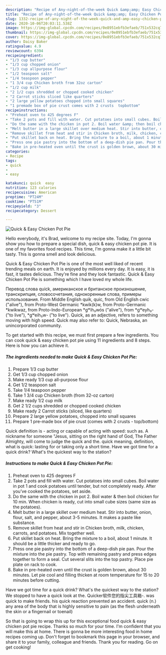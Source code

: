 ```yaml
---
description: "Recipe of Any-night-of-the-week Quick &amp;amp; Easy Chicken Pot Pie"
title: "Recipe of Any-night-of-the-week Quick &amp;amp; Easy Chicken Pot Pie"
slug: 1332-recipe-of-any-night-of-the-week-quick-and-amp-easy-chicken-pot-pie
date: 2020-10-06T20:03:11.538Z
image: https://img-global.cpcdn.com/recipes/0e8951ebfb3efaeb/751x532cq70/quick-easy-chicken-pot-pie-recipe-main-photo.jpg
thumbnail: https://img-global.cpcdn.com/recipes/0e8951ebfb3efaeb/751x532cq70/quick-easy-chicken-pot-pie-recipe-main-photo.jpg
cover: https://img-global.cpcdn.com/recipes/0e8951ebfb3efaeb/751x532cq70/quick-easy-chicken-pot-pie-recipe-main-photo.jpg
author: Daisy Baker
ratingvalue: 4.9
reviewcount: 6394
recipeingredient:
- "1/3 cup butter"
- "1/3 cup chopped onion"
- "1/3 cup allpurpose flour"
- "1/2 teaspoon salt"
- "1/4 teaspoon pepper"
- "1 3/4 cup Chicken broth from 32oz carton"
- "1/2 cup milk"
- "2 1/2 cups shredded or chopped cooked chicken"
- "2 Carrot sticks sliced like quarters"
- "2 large yellow potatoes chopped into small squares"
- "1 premade box of pie crust comes with 2 crusts  topbottom"
recipeinstructions:
- "Preheat oven to 425 degrees F"
- "Take 2 pots and fill with water. Cut potatoes into small cubes. Boil water in pot 1 and cook potatoes until tender, but not completely ready. After you’ve cooked the potatoes, set aside."
- "Do the same with the chicken in pot 2. Boil water &amp; then boil chicken for 10 min. When chicken is ready, cut into small cube sizes (same size as the potatoes)."
- "Melt butter in a large skillet over medium heat. Stir into butter, onion, flour, salt, and pepper, about 3-5 minutes. It makes a paste like substance."
- "Remove skillet from heat and stir in Chicken broth, milk, chicken, carrots, and potatoes. Mix together well."
- "Put skillet back on heat. Bring the mixture to a boil, about 1 minute. It should be a little thicker and ready to go."
- "Press one pie pastry into the bottom of a deep-dish pie pan. Pour the mixture into the pie pastry. Top with remaining pastry and press edges together to form a seal. Cut several slits into the top pastry. Place pie plate on rack to cook."
- "Bake in pre-heated oven until the crust is golden brown, about 30 minutes. Let pie cool and filling thicken at room temperature for 15 to 20 minutes before cutting."
categories:
- Recipe
tags:
- quick
- 
- easy

katakunci: quick  easy 
nutrition: 123 calories
recipecuisine: American
preptime: "PT24M"
cooktime: "PT51M"
recipeyield: "3"
recipecategory: Dessert

---
```



![Quick &amp; Easy Chicken Pot Pie](https://img-global.cpcdn.com/recipes/0e8951ebfb3efaeb/751x532cq70/quick-easy-chicken-pot-pie-recipe-main-photo.jpg)

Hello everybody, it's Brad, welcome to my recipe site. Today, I'm gonna show you how to prepare a special dish, quick &amp; easy chicken pot pie. It is one of my favorites food recipes. This time, I'm gonna make it a little bit tasty. This is gonna smell and look delicious.

Quick &amp; Easy Chicken Pot Pie is one of the most well liked of recent trending meals on earth. It is enjoyed by millions every day. It is easy, it is fast, it tastes delicious. They're fine and they look fantastic. Quick &amp; Easy Chicken Pot Pie is something which I have loved my whole life.

Перевод слова quick, американское и британское произношение, транскрипция, словосочетания, однокоренные слова, примеры использования. From Middle English quik, quic, from Old English cwic (&#34;alive&#34;), from Proto-West Germanic *kwik(k)w, from Proto-Germanic *kwikwaz, from Proto-Indo-European *gʷih₃wós (&#34;alive&#34;), from *gʷeyh₃- (&#34;to live&#34;), *gʷeih₃w- (&#34;to live&#34;). Quick, as an adjective, refers to something moving with high speed. Quick may also refer to: Quick, Nebraska, an unincorporated community.


To get started with this recipe, we must first prepare a few ingredients. You can cook quick &amp; easy chicken pot pie using 11 ingredients and 8 steps. Here is how you can achieve it.

<!--inarticleads1-->

##### The ingredients needed to make Quick &amp; Easy Chicken Pot Pie:

1. Prepare 1/3 cup butter
1. Get 1/3 cup chopped onion
1. Make ready 1/3 cup all-purpose flour
1. Get 1/2 teaspoon salt
1. Take 1/4 teaspoon pepper
1. Take 1 3/4 cup Chicken broth (from 32-oz carton)
1. Make ready 1/2 cup milk
1. Get 2 1/2 cups shredded or chopped cooked chicken
1. Make ready 2 Carrot sticks (sliced, like quarters)
1. Prepare 2 large yellow potatoes, chopped into small squares
1. Prepare 1 pre-made box of pie crust (comes with 2 crusts - top/bottom)


Quick definition is - acting or capable of acting with speed: such as. A nickname for someone &#34;Jesus, sitting on the right hand of God, The Father Almighty, will come to judge the quick and the. quick meaning, definition, what is quick: lasting for or taking only a short time. Have we got time for a quick drink? What&#39;s the quickest way to the station? 

<!--inarticleads2-->

##### Instructions to make Quick &amp; Easy Chicken Pot Pie:

1. Preheat oven to 425 degrees F
1. Take 2 pots and fill with water. Cut potatoes into small cubes. Boil water in pot 1 and cook potatoes until tender, but not completely ready. After you’ve cooked the potatoes, set aside.
1. Do the same with the chicken in pot 2. Boil water &amp; then boil chicken for 10 min. When chicken is ready, cut into small cube sizes (same size as the potatoes).
1. Melt butter in a large skillet over medium heat. Stir into butter, onion, flour, salt, and pepper, about 3-5 minutes. It makes a paste like substance.
1. Remove skillet from heat and stir in Chicken broth, milk, chicken, carrots, and potatoes. Mix together well.
1. Put skillet back on heat. Bring the mixture to a boil, about 1 minute. It should be a little thicker and ready to go.
1. Press one pie pastry into the bottom of a deep-dish pie pan. Pour the mixture into the pie pastry. Top with remaining pastry and press edges together to form a seal. Cut several slits into the top pastry. Place pie plate on rack to cook.
1. Bake in pre-heated oven until the crust is golden brown, about 30 minutes. Let pie cool and filling thicken at room temperature for 15 to 20 minutes before cutting.


Have we got time for a quick drink? What&#39;s the quickest way to the station? We stopped to have a quick look at the. Quicker软件您的指尖工具箱-. was quick to make friends. his quick reaction prevented an accident. quick (n.) any area of the body that is highly sensitive to pain (as the flesh underneath the skin or a fingernail or toenail) 

So that is going to wrap this up for this exceptional food quick &amp; easy chicken pot pie recipe. Thanks so much for your time. I'm confident that you will make this at home. There is gonna be more interesting food in home recipes coming up. Don't forget to bookmark this page in your browser, and share it to your family, colleague and friends. Thank you for reading. Go on get cooking!
